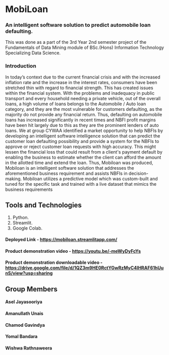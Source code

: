 # MobiLoan

### An intelligent software solution to predict automobile loan defaulting.

This was done as a part of the 3rd Year 2nd semester project of the Fundamentals of Data Mining module of BSc.(Hons) Information Technology Specializing Data Science.

### Introduction

In today’s context due to the current financial crisis and with the increased inflation rate and the increase in the interest rates, consumers have been stretched thin with regard to financial strength. This has created issues within the financial system.
With the problems and inadequacy in public transport and every household needing a private vehicle, out of the overall loans, a high volume of loans belongs to the Automobile / Auto loan category, and they are the most vulnerable for customers defaulting, as the majority do not provide any financial return. Thus, defaulting on automobile loans has increased significantly in recent times and NBFI profit margins have been hit largely due to this as they are the prominent lenders of auto loans.
We at group CYWAA identified a market opportunity to help NBFIs by developing an intelligent software intelligence solution that can predict the customer loan defaulting possibility and provide a system for the NBFIs to approve or reject customer loan requests with high accuracy.
This might lessen the financial loss that could result from a client's payment default by enabling the business to estimate whether the client can afford the amount in the allotted time and extend the loan.
Thus, Mobiloan was produced, Mobiloan is an intelligent software solution that addresses the aforementioned business requirement and assists NBFIs in decision-making. 
Mobiloan utilizes a predictive model which was custom-built and tuned for the specific task and trained with a live dataset that mimics the business requirements


## Tools and Technologies
1. Python.
2. Streamlit.
3. Google Colab.

#### Deployed Link - https://mobiloan.streamlitapp.com/
#### Product demonstration video - https://youtu.be/-meWyDyFcYs
#### Product demonstration downloadable video - https://drive.google.com/file/d/1QZ3m9HE0RctYGwRzMyC4lHRAF61hUunS/view?usp=sharing
 
## Group Members
#### Asel Jayasooriya
#### Amanullath Unais
#### Chamod Gavindya
#### Yomal Bandara
#### Wishwa Rathnaweera
